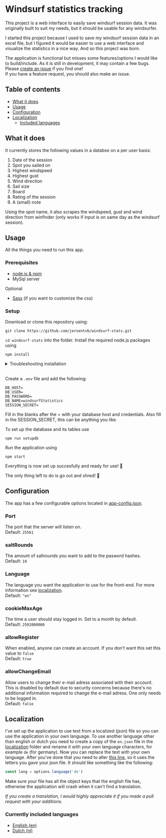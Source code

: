 # Windsurf statistics tracking
This project is a web interface to easily save windsurf session data.
It was originally built to suit my needs, but it should be usable for any windsurfer.

I started this project because I used to save my windsurf session data in an excel file, but I figured it would be easier to use a web interface and visualize the statistics in a nice way. And so this project was born.

The application is functional but misses some features/options I would like to build/include. As it is still in development, it may contain a few bugs. Please [create an issue](https://github.com/jeroentvb/windsurf-stats/issues) if you find one!  
If you have a feature request, you should also make an issue.

## Table of contents
* [What it does](#what-it-does)
* [Usage](#usage)
* [Configuration](#configuration)
* [Localization](#localization)
  * [Included languages](#currently-included-languages)

## What it does
It currently stores the following values in a databse on a per user basis:
1. Date of the session
2. Spot you sailed on
3. Highest windspeed
4. Highest gust
5. Wind direction
6. Sail size
7. Board
8. Rating of the session
9. A (small) note

Using the spot name, it also scrapes the windspeed, gust and wind direction from winfinder (only works if input is on same day as the windsurf session).

## Usage
All the things you need to run this app.

### Prerequisites
* [node.js & npm](https://nodejs.org/en/)
* MySql server

Optional
* [Sass](https://sass-lang.com/) (if you want to customize the css)

### Setup
Download or clone this repository using:
```
git clone https://github.com/jeroentvb/windsurf-stats.git
```
`cd windsurf-stats` into the folder.
Install the required node.js packages using
```
npm install
```
<details><summary>Troubleshooting installation</summary>

If you are using windows you may have to execute the following commands first
```
npm install -g node-gyp
npm install --g --production windows-build-tools
```
On mac you may need to install the xcode command line tools using
```
xcode-select --install
```

</details><br/>

Create a `.env` file and add the following:
```
DB_HOST=
DB_USER=
DB_PASSWORD=
DB_NAME=windsurfStatistics
SESSION_SECRET=
```
Fill in the blanks after the = with your database host and credentials. Also fill in the SESSION_SECRET, this can be anything you like.

To set up the database and its tables use
```
npm run setupdb
```

Run the application using
```
npm start
```

Everything is now set up succesfully and ready for use! 🎉

The only thing left to do is go out and shred! 🤙

## Configuration
The app has a few configurable options located in [app-config.json](app-config.json).

### Port
The port that the server will listen on.  
Default: `25561`

### saltRounds
The amount of saltrounds you want to add to the pasword hashes.  
Default: `10`

### Language
The language you want the application to use for the front-end. For more information see [localization](#localization).  
Default: `"en"`

### cookieMaxAge
The time a user should stay logged in. Set to a month by default.  
Default: `2592000000`

### allowRegister
When enabled, anyone can create an account. If you don't want this set this value to `false`  
Default: `true`

### allowChangeEmail
Allow users to change their e-mail adress associated with their account. This is disabled by default due to security concerns because there's no additional information required to change the e-mail adress. One only needs to be logged in.  
Default: `false`

## Localization
I've set up the application to use text from a localized (json) file so you can use the application in your own language. To use another language other than english or dutch you need to create a copy of the `en.json` file in the [localization](/localization) folder and rename it with your own language characters, for example `de` (for germany).
Now you can replace the text with your own language. After you've done that you need to alter [this line](https://github.com/jeroentvb/windsurf-stats/blob/6fbddc1f5261745f8d7b49c140f061de8ed3bec0/index.js#L12), so it uses the letters you gave your json file. It should like something like the following:
```js
const lang = options.language('de')
```
Make sure your file has all the object keys that the english file has, otherwise the application will crash when it can't find a translation.

*If you create a translation, I would highly appreciate it if you made a pull request with your additions.*

### Currently included languages
* [English (en)](localization/en.json)
* [Dutch (nl)](localization/nl.json)
